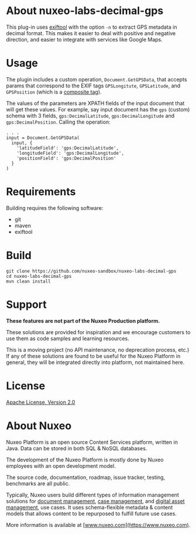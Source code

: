 # About nuxeo-labs-decimal-gps

This plug-in uses [exiftool](https://www.sno.phy.queensu.ca/~phil/exiftool/) with the option `-n` to extract GPS metadata in decimal format. This makes it easier to deal with positive and negative direction, and easier to integrate with services like Google Maps.

# Usage

The plugin includes a custom operation, `Document.GetGPSData`, that accepts params that correspond to the EXIF tags `GPSLongitute`, `GPSLatitude`, and `GPSPosition` (which is a [composite tag](https://sno.phy.queensu.ca/~phil/exiftool/TagNames/Composite.html)).

The values of the parameters are XPATH fields of the input document that will get these values. For example, say input document has the `gps` (custom) schema with 3 fields, `gps:DecimalLatitude`, `gps:DecimalLongitude` and `gps:DecimalPosition`. Calling the operation:

```
. . .
input = Document.GetGPSData(
  input, {
    'latitudeField': 'gps:DecimalLatitude',
    'longitudeField': 'gps:DecimalLongitude',
    'positionField': 'gps:DecimalPosition'
  }
)
```

# Requirements

Building requires the following software:

* git
* maven
* exiftool

# Build

    git clone https://github.com/nuxeo-sandbox/nuxeo-labs-decimal-gps
    cd nuxeo-labs-decimal-gps
    mvn clean install

# Support

**These features are not part of the Nuxeo Production platform.**

These solutions are provided for inspiration and we encourage customers to use them as code samples and learning resources.

This is a moving project (no API maintenance, no deprecation process, etc.) If any of these solutions are found to be useful for the Nuxeo Platform in general, they will be integrated directly into platform, not maintained here.

# License

[Apache License, Version 2.0](http://www.apache.org/licenses/LICENSE-2.0.html)

# About Nuxeo

Nuxeo Platform is an open source Content Services platform, written in Java. Data can be stored in both SQL & NoSQL databases.

The development of the Nuxeo Platform is mostly done by Nuxeo employees with an open development model.

The source code, documentation, roadmap, issue tracker, testing, benchmarks are all public.

Typically, Nuxeo users build different types of information management solutions for [document management](https://www.nuxeo.com/solutions/document-management/), [case management](https://www.nuxeo.com/solutions/case-management/), and [digital asset management](https://www.nuxeo.com/solutions/dam-digital-asset-management/), use cases. It uses schema-flexible metadata & content models that allows content to be repurposed to fulfill future use cases.

More information is available at [www.nuxeo.com](https://www.nuxeo.com).
